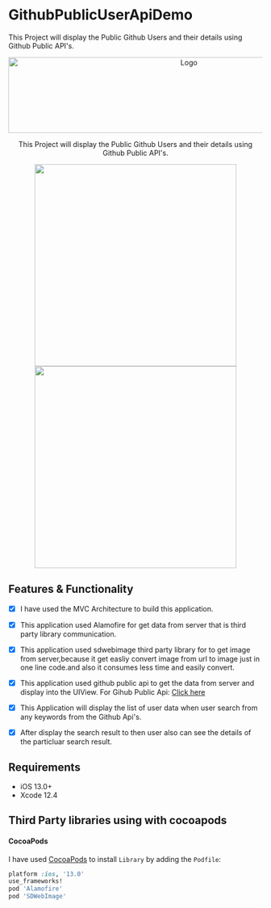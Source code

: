 # GithubPublicUserApiDemo
 This Project will display the Public Github Users and their details using Github Public API's.
<br />
<p align="center">
    <img src="https://www.pngfind.com/pngs/m/574-5746652_axel-springer-logo-png-transparent-png.png" alt="Logo" width="700" height="150">
  <p align="center">
    This Project will display the Public Github Users and their details using Github Public API's.
  </p>
</p>


<p align="center">
<img src= "https://user-images.githubusercontent.com/52252385/109366608-23707e80-7894-11eb-80ae-cc7e7688e121.png" width="400" >
<img src= "https://user-images.githubusercontent.com/52252385/109366616-279c9c00-7894-11eb-9166-4187efc99172.png" width="400" >
</p>


## Features & Functionality 

- [x] I have used the MVC Architecture to build this application.
- [x] This application used Alamofire for get data from server that is third party library communication.
- [x] This application used sdwebimage third party library for to get image from server,because it get easliy convert image from url to image just in one line code.and also it consumes less time and easily convert.
- [x] This application used github public api to get the data from server and display into the UIView. For Gihub Public Api: [Click here](https://docs.github.com/en/rest/reference) 
- [x] This Application will display the list of user data when user search from any keywords from the Github Api's.
- [x] After display the search result to then user also can see the details of the particluar search result.



## Requirements

- iOS 13.0+
- Xcode 12.4

## Third Party libraries using with cocoapods

#### CocoaPods 
I have used [CocoaPods](http://cocoapods.org/) to install `Library` by adding the `Podfile`:

```ruby
platform :ios, '13.0'
use_frameworks!
pod 'Alamofire'
pod 'SDWebImage'
  ```
